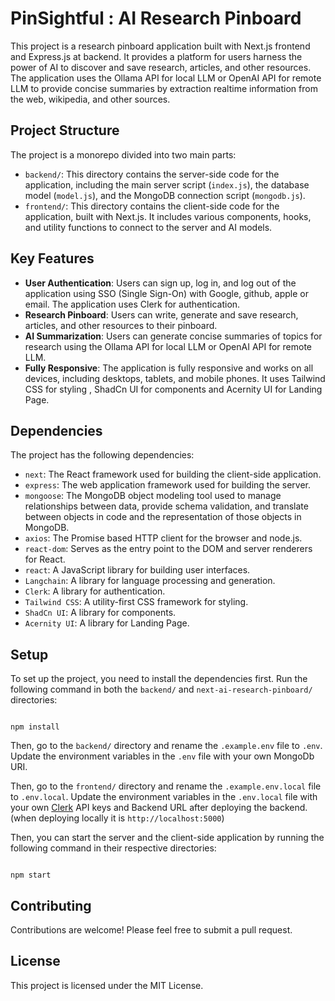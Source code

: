 # PinSightful : AI Research Pinboard

This project is a research pinboard application built with Next.js frontend and Express.js at backend. It provides a platform for users harness the power of AI to discover and save research, articles, and other resources. The application uses the Ollama API for local LLM or OpenAI API for remote LLM to provide concise summaries by extraction realtime information from the web, wikipedia, and other sources.

## Project Structure

The project is a monorepo divided into two main parts:

-   `backend/`: This directory contains the server-side code for the application, including the main server script (`index.js`), the database model (`model.js`), and the MongoDB connection script (`mongodb.js`).
-   `frontend/`: This directory contains the client-side code for the application, built with Next.js. It includes various components, hooks, and utility functions to connect to the server and AI models.

## Key Features

-   **User Authentication**: Users can sign up, log in, and log out of the application using SSO (Single Sign-On) with Google, github, apple or email. The application uses Clerk for authentication.
-   **Research Pinboard**: Users can write, generate and save research, articles, and other resources to their pinboard.
-   **AI Summarization**: Users can generate concise summaries of topics for research using the Ollama API for local LLM or OpenAI API for remote LLM.
-   **Fully Responsive**: The application is fully responsive and works on all devices, including desktops, tablets, and mobile phones. It uses Tailwind CSS for styling , ShadCn UI for components and Acernity UI for Landing Page.

## Dependencies

The project has the following dependencies:

-   `next`: The React framework used for building the client-side application.
-   `express`: The web application framework used for building the server.
-   `mongoose`: The MongoDB object modeling tool used to manage relationships between data, provide schema validation, and translate between objects in code and the representation of those objects in MongoDB.
-   `axios`: The Promise based HTTP client for the browser and node.js.
-   `react-dom`: Serves as the entry point to the DOM and server renderers for React.
-   `react`: A JavaScript library for building user interfaces.
-   `Langchain`: A library for language processing and generation.
-   `Clerk`: A library for authentication.
-   `Tailwind CSS`: A utility-first CSS framework for styling.
-   `ShadCn UI`: A library for components.
-   `Acernity UI`: A library for Landing Page.

## Setup

To set up the project, you need to install the dependencies first. Run the following command in both the `backend/` and `next-ai-research-pinboard/` directories:

```

npm install

```
Then, go to the `backend/` directory and rename the `.example.env` file to `.env`. Update the environment variables in the `.env` file with your own MongoDb URI.

Then, go to the `frontend/` directory and rename the `.example.env.local` file to `.env.local`. Update the environment variables in the `.env.local` file with your own [Clerk]("https://clerk.com/") API keys and Backend URL after deploying the backend. (when deploying locally it is `http://localhost:5000`)

Then, you can start the server and the client-side application by running the following command in their respective directories:

```

npm start

```

## Contributing

Contributions are welcome! Please feel free to submit a pull request.

## License

This project is licensed under the MIT License.
